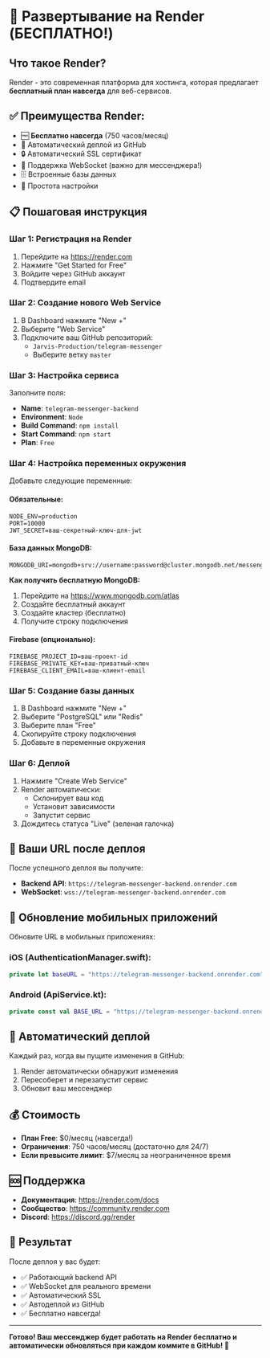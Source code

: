 # 🚀 Развертывание на Render (БЕСПЛАТНО!)

## Что такое Render?
Render - это современная платформа для хостинга, которая предлагает **бесплатный план навсегда** для веб-сервисов.

## ✅ Преимущества Render:
- 🆓 **Бесплатно навсегда** (750 часов/месяц)
- 🔄 Автоматический деплой из GitHub
- 🔒 Автоматический SSL сертификат
- 📱 Поддержка WebSocket (важно для мессенджера!)
- 🗄️ Встроенные базы данных
- 🚀 Простота настройки

## 📋 Пошаговая инструкция

### Шаг 1: Регистрация на Render
1. Перейдите на https://render.com
2. Нажмите "Get Started for Free"
3. Войдите через GitHub аккаунт
4. Подтвердите email

### Шаг 2: Создание нового Web Service
1. В Dashboard нажмите "New +"
2. Выберите "Web Service"
3. Подключите ваш GitHub репозиторий:
   - `Jarvis-Production/telegram-messenger`
   - Выберите ветку `master`

### Шаг 3: Настройка сервиса
Заполните поля:
- **Name**: `telegram-messenger-backend`
- **Environment**: `Node`
- **Build Command**: `npm install`
- **Start Command**: `npm start`
- **Plan**: `Free`

### Шаг 4: Настройка переменных окружения
Добавьте следующие переменные:

#### Обязательные:
```
NODE_ENV=production
PORT=10000
JWT_SECRET=ваш-секретный-ключ-для-jwt
```

#### База данных MongoDB:
```
MONGODB_URI=mongodb+srv://username:password@cluster.mongodb.net/messenger
```

**Как получить бесплатную MongoDB:**
1. Перейдите на https://www.mongodb.com/atlas
2. Создайте бесплатный аккаунт
3. Создайте кластер (бесплатно)
4. Получите строку подключения

#### Firebase (опционально):
```
FIREBASE_PROJECT_ID=ваш-проект-id
FIREBASE_PRIVATE_KEY=ваш-приватный-ключ
FIREBASE_CLIENT_EMAIL=ваш-клиент-email
```

### Шаг 5: Создание базы данных
1. В Dashboard нажмите "New +"
2. Выберите "PostgreSQL" или "Redis"
3. Выберите план "Free"
4. Скопируйте строку подключения
5. Добавьте в переменные окружения

### Шаг 6: Деплой
1. Нажмите "Create Web Service"
2. Render автоматически:
   - Склонирует ваш код
   - Установит зависимости
   - Запустит сервис
3. Дождитесь статуса "Live" (зеленая галочка)

## 🔗 Ваши URL после деплоя

После успешного деплоя вы получите:
- **Backend API**: `https://telegram-messenger-backend.onrender.com`
- **WebSocket**: `wss://telegram-messenger-backend.onrender.com`

## 📱 Обновление мобильных приложений

Обновите URL в мобильных приложениях:

### iOS (AuthenticationManager.swift):
```swift
private let baseURL = "https://telegram-messenger-backend.onrender.com"
```

### Android (ApiService.kt):
```kotlin
private const val BASE_URL = "https://telegram-messenger-backend.onrender.com"
```

## 🔄 Автоматический деплой

Каждый раз, когда вы пущите изменения в GitHub:
1. Render автоматически обнаружит изменения
2. Пересоберет и перезапустит сервис
3. Обновит ваш мессенджер

## 💰 Стоимость

- **План Free**: $0/месяц (навсегда!)
- **Ограничения**: 750 часов/месяц (достаточно для 24/7)
- **Если превысите лимит**: $7/месяц за неограниченное время

## 🆘 Поддержка

- **Документация**: https://render.com/docs
- **Сообщество**: https://community.render.com
- **Discord**: https://discord.gg/render

## 🎯 Результат

После деплоя у вас будет:
- ✅ Работающий backend API
- ✅ WebSocket для реального времени
- ✅ Автоматический SSL
- ✅ Автодеплой из GitHub
- ✅ Бесплатно навсегда!

---

**Готово! Ваш мессенджер будет работать на Render бесплатно и автоматически обновляться при каждом коммите в GitHub! 🚀**
